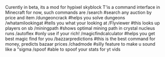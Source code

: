 Curently in beta, its a mod for hypixel skyblock
T'is a command interface in Minecraft for now, such commands are
/search                                 #search any auction by price and item
/dungeoncrack                           #helps you solve dungeons
/whatamilookingat                       #tells you what your looking at
/Flyviewer                              #this looks up players on sb
/miningpath                             #shows optimal mining path in crystal nucleus runs
/autoflex                               #only use if your rich!
/magicfindcalculator                    #helps you get best magic find for you
/bazzarpredictions                      #this is the best command for money, predicts bazaar prices
/chadmode                               #silly feature to make u sound like a "sigma
/spoof                                  #able to spoof your stats for yt vids
